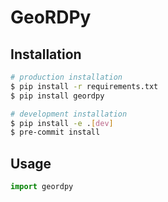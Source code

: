 # GeoRDPy

<!-- add description here -->

## Installation

```bash
# production installation
$ pip install -r requirements.txt
$ pip install geordpy

# development installation
$ pip install -e .[dev]
$ pre-commit install
```

## Usage

```python
import geordpy
```
